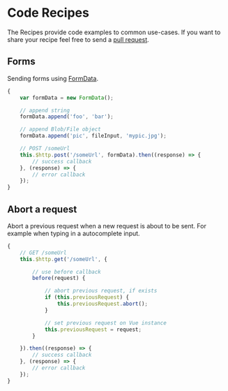 # Code Recipes

The Recipes provide code examples to common use-cases. If you want to share your recipe feel free to send a [pull request](https://github.com/vuejs/vue-resource/pulls).

## Forms

Sending forms using [FormData](https://developer.mozilla.org/en-US/docs/Web/API/FormData).

```js
{
    var formData = new FormData();

    // append string
    formData.append('foo', 'bar');

    // append Blob/File object
    formData.append('pic', fileInput, 'mypic.jpg');

    // POST /someUrl
    this.$http.post('/someUrl', formData).then((response) => {
        // success callback
    }, (response) => {
        // error callback
    });
}
```

## Abort a request

Abort a previous request when a new request is about to be sent. For example when typing in a autocomplete input.

```js
{
    // GET /someUrl
    this.$http.get('/someUrl', {

        // use before callback
        before(request) {

            // abort previous request, if exists
            if (this.previousRequest) {
                this.previousRequest.abort();
            }

            // set previous request on Vue instance
            this.previousRequest = request;
        }

    }).then((response) => {
        // success callback
    }, (response) => {
        // error callback
    });
}
```
